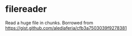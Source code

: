 # filereader
Read a huge file in chunks. Borrowed from https://gist.github.com/alediaferia/cfb3a7503039f9278381
